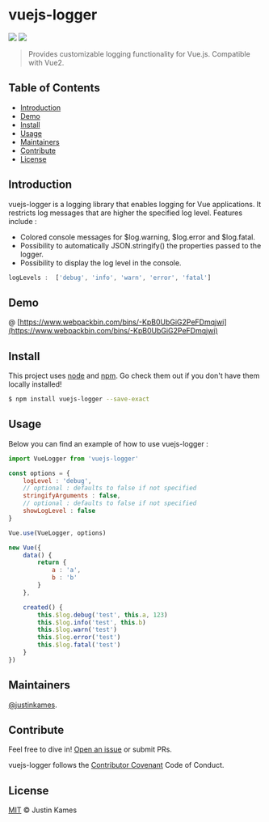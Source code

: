 # vuejs-logger
![](https://travis-ci.org/justinkames/vuejs-logger.svg?branch=master)
![](https://codecov.io/gh/justinkames/vuejs-logger/branch/master/graph/badge.svg)

> Provides customizable logging functionality for Vue.js. Compatible with Vue2.

## Table of Contents

- [Introduction](#introduction)
- [Demo](#demo)
- [Install](#install)
- [Usage](#usage)
- [Maintainers](#maintainers)
- [Contribute](#contribute)
- [License](#license)


## Introduction 

vuejs-logger is a logging library that enables logging for Vue applications. It restricts log messages that are higher the specified log level. Features include :

- Colored console messages for $log.warning, $log.error and $log.fatal.
- Possibility to automatically JSON.stringify() the properties passed to the logger.
- Possibility to display the log level in the console.

```js
logLevels :  ['debug', 'info', 'warn', 'error', 'fatal']
```
## Demo

@ [https://www.webpackbin.com/bins/-KpB0UbGiG2PeFDmqjwi](https://www.webpackbin.com/bins/-KpB0UbGiG2PeFDmqjwi)

## Install

This project uses [node](http://nodejs.org) and [npm](https://npmjs.com). Go check them out if you don't have them locally installed!

```sh
$ npm install vuejs-logger --save-exact
```

## Usage

Below you can find an example of how to use vuejs-logger :

```js
import VueLogger from 'vuejs-logger'

const options = {
    logLevel : 'debug',
    // optional : defaults to false if not specified
    stringifyArguments : false,
    // optional : defaults to false if not specified
    showLogLevel : false
}

Vue.use(VueLogger, options)
```

```js
new Vue({
    data() {
        return {
            a : 'a',
            b : 'b'
        }
    },

    created() {
        this.$log.debug('test', this.a, 123)
        this.$log.info('test', this.b)
        this.$log.warn('test')
        this.$log.error('test')
        this.$log.fatal('test')
    }
})
```

## Maintainers

[@justinkames](https://github.com/justinkames).

## Contribute

Feel free to dive in! [Open an issue]() or submit PRs.

vuejs-logger follows the [Contributor Covenant](http://contributor-covenant.org/version/1/3/0/) Code of Conduct.

## License

[MIT](LICENSE) © Justin Kames
